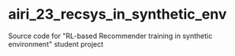 # airi_23_recsys_in_synthetic_env
Source code for "RL-based Recommender training in synthetic environment" student project
